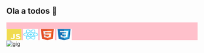 ## Ola a todos 👋

<div style="display: inline_block; background-color: pink;"><br>
  <img align="center" alt="Js" height="30" width="40" src="https://raw.githubusercontent.com/devicons/devicon/master/icons/javascript/javascript-plain.svg">
  <img align="center" alt="React" height="30" width="40" src="https://raw.githubusercontent.com/devicons/devicon/master/icons/react/react-original.svg">
  <img align="center" alt="HTML" height="30" width="40" src="https://raw.githubusercontent.com/devicons/devicon/master/icons/html5/html5-original.svg">
  <img align="center" alt="CSS" height="30" width="40" src="https://raw.githubusercontent.com/devicons/devicon/master/icons/css3/css3-original.svg">
</div>

 <img align="center" alt="gig" height="auto" width="200" style="margin-top: 20;" src="https://i.pinimg.com/originals/88/2c/84/882c84500ca798e83f63bd3acaeb109f.gif">
